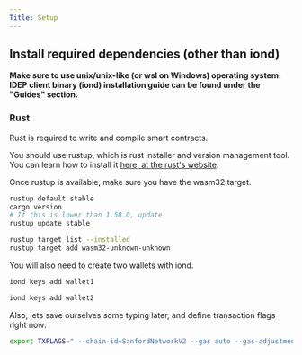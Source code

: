 ```yaml
---
Title: Setup
---
```


## Install required dependencies (other than iond)

**Make sure to use unix/unix-like (or wsl on Windows) operating system. IDEP client binary (iond) installation guide can be found under the "Guides" section.**

### Rust

Rust is required to write and compile smart contracts.

You should use rustup, which is rust installer and version management tool. You can learn how to install it [here, at the rust's website](https://www.rust-lang.org/tools/install).


Once rustup is available, make sure you have the wasm32 target.

```bash
rustup default stable
cargo version
# If this is lower than 1.58.0, update
rustup update stable

rustup target list --installed
rustup target add wasm32-unknown-unknown
```

You will also need to create two wallets with iond.

```bash
iond keys add wallet1
```

```bash
iond keys add wallet2
```


Also, lets save ourselves some typing later, and define transaction flags right now:

```bash
export TXFLAGS=" --chain-id=SanfordNetworkV2 --gas auto --gas-adjustment 10"
```
